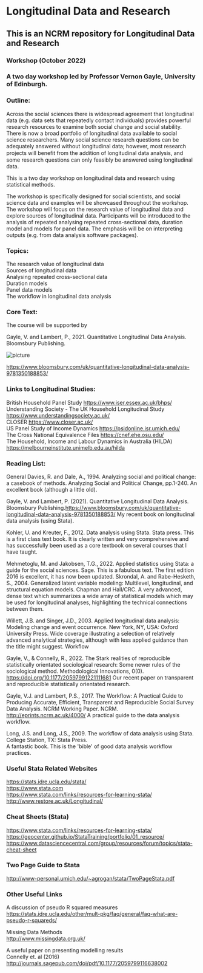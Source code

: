 # Longitudinal Data and Research

## This is an NCRM repository for Longitudinal Data and Research

### Workshop (October 2022)

### A two day workshop led by Professor Vernon Gayle, University of Edinburgh.

### Outline: 

Across the social sciences there is widespread agreement that longitudinal data (e.g. data sets that repeatedly contact individuals) provides powerful research resources to examine both social change and social stability. There is now a broad portfolio of longitudinal data available to social science researchers. Many social science research questions can be adequately answered without longitudinal data; however, most research projects will beneﬁt from the addition of longitudinal data analysis, and some research questions can only feasibly be answered using longitudinal data. <br>

This is a two day workshop on longitudinal data and research using statistical methods.  <br>

The workshop is specifically designed for social scientists, and social science data and examples will be showcased throughout the workshop. The workshop will focus on the research value of longitudinal data and explore sources of longitudinal data. Participants will be introduced to the analysis of repeated analysing repeated cross-sectional data, duration model and models for panel data. The emphasis will be on interpreting outputs (e.g. from data analysis software packages). <br>


### Topics: 

The research value of longitudinal data <br>
Sources of longitudinal data <br>
Analysing repeated cross-sectional data <br>
Duration models <br>
Panel data models <br>
The workflow in longitudinal data analysis <br>



### Core Text:

The course will be supported by <br>

Gayle, V. and Lambert, P., 2021. Quantitative Longitudinal Data Analysis. Bloomsbury Publishing. <br>

![picture](https://res.cloudinary.com/bloomsbury-atlas/image/upload/w_148,c_scale/jackets/9781350188853.jpg)

https://www.bloomsbury.com/uk/quantitative-longitudinal-data-analysis-9781350188853/ 


### Links to Longitudinal Studies:

British Household Panel Study https://www.iser.essex.ac.uk/bhps/ <br>
Understanding Society - The UK Household Longitudinal Study https://www.understandingsociety.ac.uk/ <br>
CLOSER https://www.closer.ac.uk/ <br>
US Panel Study of Income Dynamics https://psidonline.isr.umich.edu/ <br>
The Cross National Equivalence Files https://cnef.ehe.osu.edu/ <br>
The Household, Income and Labour Dynamics in Australia (HILDA) https://melbourneinstitute.unimelb.edu.au/hilda <br>


### Reading List: 


General
Davies, R. and Dale, A., 1994. Analyzing social and political change: a casebook of methods. Analyzing Social and Political Change, pp.1-240.
An excellent book (although a little old).

Gayle, V. and Lambert, P. (2021). Quantitative Longitudinal Data Analysis. Bloomsbury Publishing.https://www.bloomsbury.com/uk/quantitative-longitudinal-data-analysis-9781350188853/ 
My recent book on longitudinal data analysis (using Stata).

Kohler, U. and Kreuter, F., 2012. Data analysis using Stata. Stata press. 
This is a first class text book. It is clearly written and very comprehensive and has successfully been used as a core textbook on several courses that I have taught.

Mehmetoglu, M. and Jakobsen, T.G., 2022. Applied statistics using Stata: a guide for the social sciences. Sage.
This is a fabulous text. The first edition 2016 is excellent, it has now been updated.
Skrondal, A. and Rabe-Hesketh, S., 2004. Generalized latent variable modeling: Multilevel, longitudinal, and structural equation models. Chapman and Hall/CRC.
A very advanced, dense text which summarizes a wide array of statistical models which may be used for longitudinal analyses, highlighting the technical connections between them.

Willett, J.B. and Singer, J.D., 2003. Applied longitudinal data analysis: Modeling change and event occurrence. New York, NY, USA: Oxford University Press.
Wide coverage illustrating a selection of relatively advanced analytical
strategies, although with less applied guidance than the title might suggest.
Workflow

Gayle, V., & Connelly, R., 2022. The Stark realities of reproducible statistically orientated sociological research: Some newer rules of the sociological method. Methodological Innovations, 0(0). https://doi.org/10.1177/20597991221111681 
Our recent paper on transparent and reproducible statistically orientated research.

Gayle, V.J. and Lambert, P.S., 2017. The Workflow: A Practical Guide to Producing Accurate, Efficient, Transparent and Reproducible Social Survey Data Analysis. NCRM Working Paper. NCRM. http://eprints.ncrm.ac.uk/4000/
A practical guide to the data analysis workflow.

Long, J.S. and Long, J.S., 2009. The workflow of data analysis using Stata. College Station, TX: Stata Press.  
A fantastic book. This is the 'bible' of good data analysis workflow practices.



### Useful Stata Related Websites

https://stats.idre.ucla.edu/stata/  <br>
https://www.stata.com  <br>
https://www.stata.com/links/resources-for-learning-stata/  <br>
http://www.restore.ac.uk/Longitudinal/


### Cheat Sheets (Stata)

https://www.stata.com/links/resources-for-learning-stata/ <br>
https://geocenter.github.io/StataTraining/portfolio/01_resource/  <br>
https://www.datasciencecentral.com/group/resources/forum/topics/stata-cheat-sheet  <br>

### Two Page Guide to Stata

http://www-personal.umich.edu/~agrogan/stata/TwoPageStata.pdf

### Other Useful Links <br>

A discussion of pseudo R squared measures <br>
https://stats.idre.ucla.edu/other/mult-pkg/faq/general/faq-what-are-pseudo-r-squareds/
<br>

Missing Data Methods <br>
http://www.missingdata.org.uk/ <br>

A useful paper on presenting modelling results <br>
Connelly et. al (2016) <br>
http://journals.sagepub.com/doi/pdf/10.1177/2059799116638002 <br>


